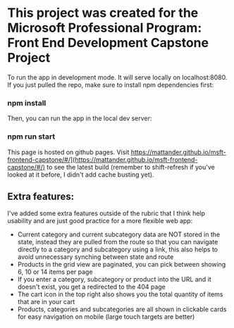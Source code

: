 # This project was created for the Microsoft Professional Program: Front End Development Capstone Project

To run the app in development mode. It will serve locally on localhost:8080.
If you just pulled the repo, make sure to install npm dependencies first:

### npm install

Then, you can run the app in the local dev server:

### npm run start

This page is hosted on github pages. 
Visit https://mattander.github.io/msft-frontend-capstone/#/](https://mattander.github.io/msft-frontend-capstone/#/) to see the latest build (remember to shift-refresh if you've looked at it before, I didn't add cache busting yet).

## Extra features:

I've added some extra features outside of the rubric that I think help usability and are just good practice for a more flexible web app:
* Current category and current subcategory data are NOT stored in the state, instead they are pulled from the route so that you can navigate directly to a category and subcategory using a link, this also helps to avoid unnecessary synching between state and route
* Products in the grid view are paginated, you can pick between showing 6, 10 or 14 items per page
* If you enter a category, subcategory or product into the URL and it doesn't exist, you get a redirected to the 404 page
* The cart icon in the top right also shows you the total quantity of items that are in your cart
* Products, categories and subcategories are all shown in clickable cards for easy navigation on mobile (large touch targets are better)
